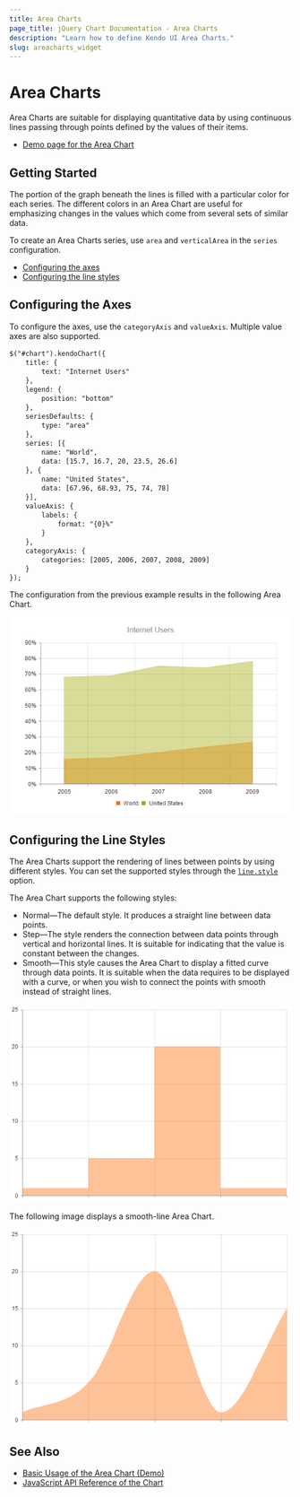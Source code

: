 ```yaml
---
title: Area Charts
page_title: jQuery Chart Documentation - Area Charts
description: "Learn how to define Kendo UI Area Charts."
slug: areacharts_widget
---
```


# Area Charts

Area Charts are suitable for displaying quantitative data by using continuous lines passing through points defined by the values of their items.

* [Demo page for the Area Chart](https://demos.telerik.com/kendo-ui/area-charts/index)

## Getting Started

The portion of the graph beneath the lines is filled with a particular color for each series. The different colors in an Area Chart are useful for emphasizing changes in the values which come from several sets of similar data.

To create an Area Charts series, use `area` and `verticalArea` in the `series` configuration.

* [Configuring the axes](#configuring-the-axes)
* [Configuring the line styles](#configuring-the-line-styles)

## Configuring the Axes

To configure the axes, use the `categoryAxis` and `valueAxis`. Multiple value axes are also supported.

    $("#chart").kendoChart({
        title: {
            text: "Internet Users"
        },
        legend: {
            position: "bottom"
        },
        seriesDefaults: {
            type: "area"
        },
        series: [{
            name: "World",
            data: [15.7, 16.7, 20, 23.5, 26.6]
        }, {
            name: "United States",
            data: [67.96, 68.93, 75, 74, 78]
        }],
        valueAxis: {
            labels: {
                format: "{0}%"
            }
        },
        categoryAxis: {
            categories: [2005, 2006, 2007, 2008, 2009]
        }
    });


The configuration from the previous example results in the following Area Chart.

![Kendo UI for jQuery A sample Area Chart](chart-area.png)

## Configuring the Line Styles

The Area Charts support the rendering of lines between points by using different styles. You can set the supported styles through the [`line.style`](/api/javascript/dataviz/ui/chart/configuration/series.line#series.line.style) option.

The Area Chart supports the following styles:

* Normal&mdash;The default style. It produces a straight line between data points.
* Step&mdash;The style renders the connection between data points through vertical and horizontal lines. It is suitable for indicating that the value is constant between the changes.
* Smooth&mdash;This style causes the Area Chart to display a fitted curve through data points. It is suitable when the data requires to be displayed with a curve, or when you wish to connect the points with smooth instead of straight lines.

![Kendo UI for jQuery A step-line Area Chart](chart-step-area.png)

The following image displays a smooth-line Area Chart.

![Kendo UI for jQuery A smooth-line Area Chart](chart-smooth-area.png)

## See Also

* [Basic Usage of the Area Chart (Demo)](https://demos.telerik.com/kendo-ui/area-charts/index)
* [JavaScript API Reference of the Chart](/api/javascript/dataviz/ui/chart)

